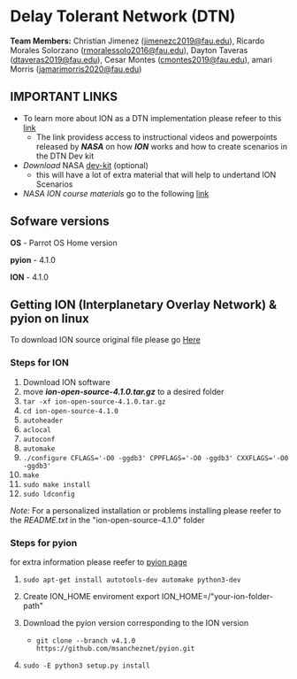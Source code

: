 # **Delay Tolerant Network (DTN)**

**Team Members:** Christian Jimenez (jimenezc2019@fau.edu), Ricardo Morales Solorzano (rmoralessolo2016@fau.edu), Dayton Taveras (dtaveras2019@fau.edu), Cesar Montes (cmontes2019@fau.edu), amari Morris (jamarimorris2020@fau.edu)

## IMPORTANT LINKS

- To learn more about ION as a DTN implementation please refeer to this [link](https://www.nasa.gov/directorates/heo/scan/engineering/technology/disruption_tolerant_networking_software_options_ion)
  - The link providess access to instructional videos and powerpoints released by ***NASA*** on how ***ION*** works and how to create scenarios in the DTN Dev kit
- *Download* NASA [dev-kit](https://www.mitre.org/download-nasas-dtn-development-kit) (optional)
  - this will have a lot of extra material that will help to undertand ION Scenarios
- *NASA ION course materials* go to the following [link](https://sourceforge.net/p/ion-dtn/wiki/NASA_ION_Course/)


## Sofware versions
**OS** - Parrot OS Home version

**pyion** - 4.1.0

**ION** - 4.1.0

## Getting ION (Interplanetary Overlay Network) & pyion on linux

To download ION source original file please go  [Here](https://sourceforge.net/projects/ion-dtn/files/)


### Steps for ION
1. Download ION software
2. move ***ion-open-source-4.1.0.tar.gz*** to a desired folder
3. ```tar -xf ion-open-source-4.1.0.tar.gz```
4. ```cd ion-open-source-4.1.0```
5. ```autoheader```
6. ```aclocal```
7. ```autoconf```
8. ```automake```
9. ```./configure CFLAGS='-O0 -ggdb3' CPPFLAGS='-O0 -ggdb3' CXXFLAGS='-O0 -ggdb3'```
10. ```make```
11. ```sudo make install```
12. ```sudo ldconfig```


*Note:* For a personalized installation or problems installing please  reefer to the *README.txt* in the "ion-open-source-4.1.0" folder


### Steps for pyion
for extra information please reefer to [pyion page](https://pyion.readthedocs.io/en/latest/)
1. ```sudo apt-get install autotools-dev automake python3-dev```
2. Create ION_HOME enviroment export ION_HOME=/"your-ion-folder-path"
3. Download the pyion version corresponding to the ION version
     - ```git clone --branch v4.1.0 https://github.com/msancheznet/pyion.git```

2. ```sudo -E python3 setup.py install```
